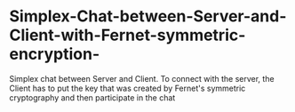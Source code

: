 # Simplex-Chat-between-Server-and-Client-with-Fernet-symmetric-encryption-
Simplex chat between Server and Client. To connect with the server, the Client has to put the key that was created by Fernet's symmetric cryptography and then participate in the chat

